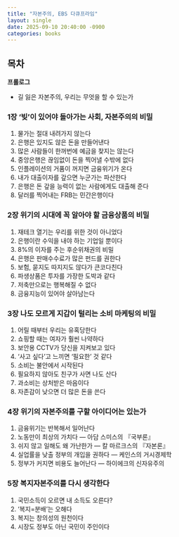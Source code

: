 ```yaml
---
title: "자본주의, EBS 다큐프라임"
layout: single
date: 2025-09-10 20:40:00 -0900
categories: books
---
```


## 목차

**프롤로그**

- 길 잃은 자본주의, 우리는 무엇을 할 수 있는가

### 1장 ‘빚’이 있어야 돌아가는 사회, 자본주의의 비밀
1. 물가는 절대 내려가지 않는다
2. 은행은 있지도 않은 돈을 만들어낸다
3. 많은 사람들이 한꺼번에 예금을 찾지는 않는다
4. 중앙은행은 끊임없이 돈을 찍어낼 수밖에 없다
5. 인플레이션의 거품이 꺼지면 금융위기가 온다
6. 내가 대출이자를 갚으면 누군가는 파산한다
7. 은행은 돈 갚을 능력이 없는 사람에게도 대출해 준다
8. 달러를 찍어내는 FRB는 민간은행이다

### 2장 위기의 시대에 꼭 알아야 할 금융상품의 비밀
1. 재테크 열기는 우리를 위한 것이 아니었다
2. 은행이란 수익을 내야 하는 기업일 뿐이다
3. 8%의 이자를 주는 후순위채권의 비밀
4. 은행은 판매수수료가 많은 펀드를 권한다
5. 보험, 묻지도 따지지도 않다가 큰코다친다
6. 파생상품은 투자를 가장한 도박과 같다
7. 저축만으로는 행복해질 수 없다
8. 금융지능이 있어야 살아남는다

### 3장 나도 모르게 지갑이 털리는 소비 마케팅의 비밀
1. 어릴 때부터 우리는 유혹당한다
2. 쇼핑할 때는 여자가 훨씬 나약하다
3. 보안용 CCTV가 당신을 지켜보고 있다
4. ‘사고 싶다’고 느끼면 ‘필요한’ 것 같다
5. 소비는 불안에서 시작된다
6. 필요하지 않아도 친구가 사면 나도 산다
7. 과소비는 상처받은 마음이다
8. 자존감이 낮으면 더 많은 돈을 쓴다

### 4장 위기의 자본주의를 구할 아이디어는 있는가
1. 금융위기는 반복해서 일어난다
2. 노동만이 최상의 가치다 — 아담 스미스의 『국부론』
3. 쉬지 않고 일해도 왜 가난한가 — 칼 마르크스의 『자본론』
4. 실업률을 낮출 정부의 개입을 권하다 — 케인스의 거시경제학
5. 정부가 커지면 비용도 늘어난다 — 하이에크의 신자유주의

### 5장 복지자본주의를 다시 생각한다
1. 국민소득이 오르면 내 소득도 오른다?
2. ‘복지=분배’는 오해다
3. 복지는 창의성의 원천이다
4. 시장도 정부도 아닌 국민이 주인이다